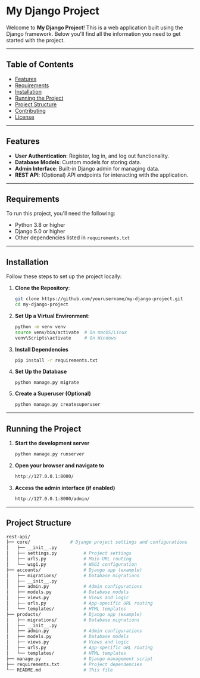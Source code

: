 # My Django Project

Welcome to **My Django Project**! This is a web application built using the Django framework. Below you'll find all the information you need to get started with the project.

---

## Table of Contents
- [Features](#features)
- [Requirements](#requirements)
- [Installation](#installation)
- [Running the Project](#running-the-project)
- [Project Structure](#project-structure)
- [Contributing](#contributing)
- [License](#license)

---

## Features
- **User Authentication**: Register, log in, and log out functionality.
- **Database Models**: Custom models for storing data.
- **Admin Interface**: Built-in Django admin for managing data.
- **REST API**: (Optional) API endpoints for interacting with the application.

---

## Requirements
To run this project, you'll need the following:
- Python 3.8 or higher
- Django 5.0 or higher
- Other dependencies listed in `requirements.txt`

---

## Installation
Follow these steps to set up the project locally:

1. **Clone the Repository**:
   ```bash
   git clone https://github.com/yourusername/my-django-project.git
   cd my-django-project
   
2. **Set Up a Virtual Environment**:
    ```bash
    python -m venv venv
    source venv/bin/activate  # On macOS/Linux
    venv\Scripts\activate     # On Windows
   
3. **Install Dependencies**
    ```bash
    pip install -r requirements.txt
   
4. **Set Up the Database**
    ```base
    python manage.py migrate
   
5. **Create a Superuser (Optional)**
    ```bash
   python manage.py createsuperuser
   
---

## Running the Project
1. **Start the development server**
    ```bash
   python manage.py runserver
   
2. **Open your browser and navigate to**
    ```bash
   http://127.0.0.1:8000/
   
3. **Access the admin interface (if enabled)**
   ```bash
   http://127.0.0.1:8000/admin/


---
## Project Structure
   ```bash
   rest-api/
   ├── core/               # Django project settings and configurations
   │   ├── __init__.py
   │   ├── settings.py          # Project settings
   │   ├── urls.py              # Main URL routing
   │   └── wsgi.py              # WSGI configuration
   ├── accounts/                # Django app (example)
   │   ├── migrations/          # Database migrations
   │   ├── __init__.py
   │   ├── admin.py             # Admin configurations
   │   ├── models.py            # Database models
   │   ├── views.py             # Views and logic
   │   ├── urls.py              # App-specific URL routing
   │   └── templates/           # HTML templates
   ├── products/                # Django app (example)
   │   ├── migrations/          # Database migrations
   │   ├── __init__.py
   │   ├── admin.py             # Admin configurations
   │   ├── models.py            # Database models
   │   ├── views.py             # Views and logic
   │   ├── urls.py              # App-specific URL routing
   │   └── templates/           # HTML templates
   ├── manage.py                # Django management script
   ├── requirements.txt         # Project dependencies
   └── README.md                # This file